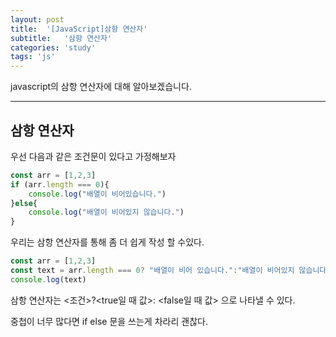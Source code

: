 ```yaml
---
layout: post
title:  '[JavaScript]삼항 연산자'
subtitle:   '삼항 연산자'
categories: 'study'
tags: 'js'
---
```


javascript의 삼항 연산자에 대해 알아보겠습니다.

---

## 삼항 연산자 

우선 다음과 같은 조건문이 있다고 가정해보자

```javascript
const arr = [1,2,3]
if (arr.length === 0){
    console.log("배열이 비어있습니다.")
}else{
    console.log("배열이 비어있지 않습니다.")
}
```



우리는 삼항 연산자를 통해 좀 더 쉽게 작성 할 수있다.

```javascript
const arr = [1,2,3]
const text = arr.length === 0? "배열이 비어 있습니다.":"배열이 비어있지 않습니다."
console.log(text)
```

삼항 연산자는 <조건>?<true일 때 값>: <false일 때 값> 으로 나타낼 수 있다.

중첩이 너무 많다면 if else 문을 쓰는게 차라리 괜찮다.

